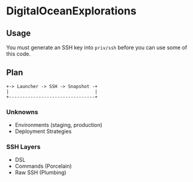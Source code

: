 # DigitalOceanExplorations

## Usage

You must generate an SSH key into `priv/ssh` before you can use some of this code.

## Plan

    +-> Launcher -> SSH -> Snapshot -+
    |                                |
    +--------------------------------+

### Unknowns

* Environments (staging, production)
* Deployment Strategies

### SSH Layers

* DSL
* Commands (Porcelain)
* Raw SSH (Plumbing)
